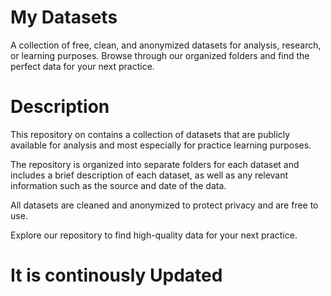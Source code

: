 # My Datasets
A collection of free, clean, and anonymized datasets for analysis, research, or learning purposes.  Browse through our organized folders and find the perfect data for your next practice.

# Description

This repository on contains a collection of datasets that are publicly available for analysis and most especially for practice learning purposes. 

The repository is organized into separate folders for each dataset and includes a brief description of each dataset, as well as any relevant information such as the source and date of the data. 

All datasets are cleaned and anonymized to protect privacy and are free to use. 

Explore our repository to find high-quality data for your next practice.

# It is continously Updated
